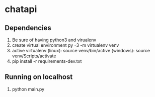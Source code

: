 # chatapi

## Dependencies

1. Be sure of having python3 and virualenv
2. create virtual environment
    py -3 -m virtualenv venv
3. active virtualenv
    (linux): source venv/bin/active (windows): source venv/Scripts/activate
4. pip install -r requirements-dev.txt

## Running on localhost

1. python main.py
